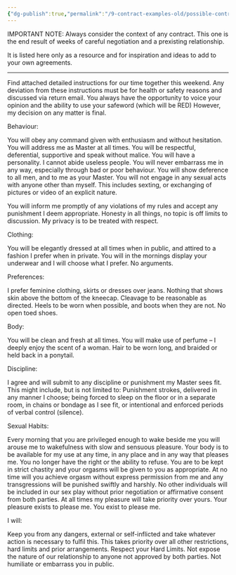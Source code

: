 ```yaml
---
{"dg-publish":true,"permalink":"/9-contract-examples-old/possible-contract-for-a-weekend-away/"}
---
```



IMPORTANT NOTE: Always consider the context of any contract. This one is the end result of weeks of careful negotiation and a prexisting relationship.

It is listed here only as a resource and for inspiration and ideas to add to your own agreements.

---

Find attached detailed instructions for our time together this weekend. Any deviation from these instructions must be for health or safety reasons and discussed via return email. You always have the opportunity to voice your opinion and the ability to use your safeword (which will be RED) However, my decision on any matter is final. 

Behaviour:

You will obey any command given with enthusiasm and without hesitation.
You will address me as Master at all times.
You will be respectful, deferential, supportive and speak without malice.
You will have a personality. I cannot abide useless people.
You will never embarrass me in any way, especially through bad or poor behaviour.
You will show deference to all men, and to me as your Master.
You will not engage in any sexual acts with anyone other than myself. This includes sexting, or exchanging of pictures or video of an explicit nature.

You will inform me promptly of any violations of my rules and accept any punishment I deem appropriate.
Honesty in all things, no topic is off limits to discussion. My privacy is to be treated with respect.

Clothing:

You will be elegantly dressed at all times when in public, and attired to a fashion I prefer when in private.
You will in the mornings display your underwear and I will choose what I prefer. No arguments.

Preferences:

I prefer feminine clothing, skirts or dresses over jeans. Nothing that shows skin above the bottom of the kneecap. Cleavage to be reasonable as directed. 
Heels to be worn when possible, and boots when they are not. No open toed shoes.

Body:

You will be clean and fresh at all times.
You will make use of perfume – I deeply enjoy the scent of a woman.
Hair to be worn long, and braided or held back in a ponytail.

Discipline:

I agree and will submit to any discipline or punishment my Master sees fit.
This might include, but is not limited to: Punishment strokes, delivered in any manner I choose; being forced to sleep on the floor or in a separate room, in chains or bondage as I see fit, or intentional and enforced periods of verbal control (silence).

Sexual Habits:

Every morning that you are privileged enough to wake beside me you will arouse me to wakefulness with slow and sensuous pleasure.
Your body is to be available for my use at any time, in any place and in any way that pleases me. You no longer have the right or the ability to refuse.
You are to be kept in strict chastity and your orgasms will be given to you as appropriate. At no time will you achieve orgasm without express permission from me and any transgressions will be punished swiftly and harshly.
No other individuals will be included in our sex play without prior negotiation or affirmative consent from both parties.
At all times my pleasure will take priority over yours. Your pleasure exists to please me. You exist to please me.

I will:

Keep you from any dangers, external or self-inflicted and take whatever action is necessary to fulfil this. This takes priority over all other restrictions, hard limits and prior arrangements.
Respect your Hard Limits.
Not expose the nature of our relationship to anyone not approved by both parties.
Not humiliate or embarrass you in public.


